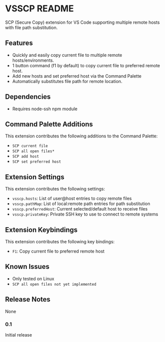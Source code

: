 # VSSCP README

SCP (Secure Copy) extension for VS Code supporting multiple remote hosts with file path substitution.

## Features

* Quickly and easily copy current file to multiple remote hosts/environments.
* 1 button command (f1 by default) to copy current file to preferred remote host.
* Add new hosts and set preferred host via the Command Palette
* Automatically substitutes file path for remote location.

## Dependencies

* Requires node-ssh npm module

## Command Palette Additions

This extension contributes the following additions to the Command Palette:

* `SCP current file`
* `SCP all open files*`
* `SCP add host`
* `SCP set preferred host`

## Extension Settings

This extension contributes the following settings:

* `vsscp.hosts`: List of user@host entries to copy remote files
* `vsscp.pathMap`:  List of local:remote path entries for path substitution
* `vsscp.preferredHost`: Current selected/default host to receive files
* `vsscp.privateKey`:  Private SSH key to use to connect to remote systems

## Extension Keybindings
This extension contributes the following key bindings:
* `F1`:  Copy current file to preferred remote host

## Known Issues

* Only tested on Linux
* `SCP all open files not yet implemented`

## Release Notes

None

### 0.1

Initial release
